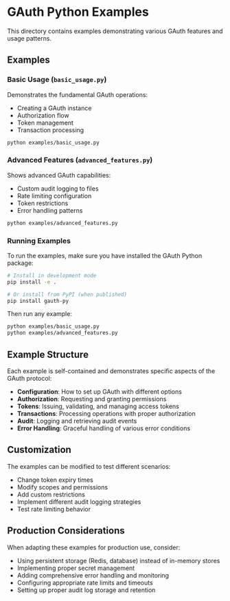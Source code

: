 # GAuth Python Examples

This directory contains examples demonstrating various GAuth features and usage patterns.

## Examples

### Basic Usage (`basic_usage.py`)
Demonstrates the fundamental GAuth operations:
- Creating a GAuth instance
- Authorization flow
- Token management
- Transaction processing

```bash
python examples/basic_usage.py
```

### Advanced Features (`advanced_features.py`)
Shows advanced GAuth capabilities:
- Custom audit logging to files
- Rate limiting configuration
- Token restrictions
- Error handling patterns

```bash
python examples/advanced_features.py
```

### Running Examples

To run the examples, make sure you have installed the GAuth Python package:

```bash
# Install in development mode
pip install -e .

# Or install from PyPI (when published)
pip install gauth-py
```

Then run any example:

```bash
python examples/basic_usage.py
python examples/advanced_features.py
```

## Example Structure

Each example is self-contained and demonstrates specific aspects of the GAuth protocol:

- **Configuration**: How to set up GAuth with different options
- **Authorization**: Requesting and granting permissions
- **Tokens**: Issuing, validating, and managing access tokens
- **Transactions**: Processing operations with proper authorization
- **Audit**: Logging and retrieving audit events
- **Error Handling**: Graceful handling of various error conditions

## Customization

The examples can be modified to test different scenarios:

- Change token expiry times
- Modify scopes and permissions
- Add custom restrictions
- Implement different audit logging strategies
- Test rate limiting behavior

## Production Considerations

When adapting these examples for production use, consider:

- Using persistent storage (Redis, database) instead of in-memory stores
- Implementing proper secret management
- Adding comprehensive error handling and monitoring
- Configuring appropriate rate limits and timeouts
- Setting up proper audit log storage and retention